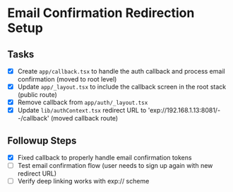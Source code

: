 # Email Confirmation Redirection Setup

## Tasks

- [x] Create `app/callback.tsx` to handle the auth callback and process email confirmation (moved to root level)
- [x] Update `app/_layout.tsx` to include the callback screen in the root stack (public route)
- [x] Remove callback from `app/auth/_layout.tsx`
- [x] Update `lib/authContext.tsx` redirect URL to 'exp://192.168.1.13:8081/--/callback' (moved callback route)

## Followup Steps

- [x] Fixed callback to properly handle email confirmation tokens
- [ ] Test email confirmation flow (user needs to sign up again with new redirect URL)
- [ ] Verify deep linking works with exp:// scheme
